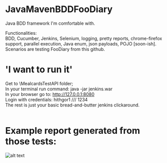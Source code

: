 # JavaMavenBDDFooDiary
Java BDD framework I'm comfortable with.

Functionalities: <br>
BDD, Cucumber, Jenkins, Selenium, logging, pretty reports, chrome-firefox support, parallel execution, Java enum, json payloads, POJO [soon-ish].
Scenarios are testing FooDiary from this github.<br>

# 'I want to run it'
Get to \MealcardsTestAPI folder; <br>
In your terminal run command: java -jar jenkins.war <br>
In your browser go to: http://127.0.0.1:8080 <br>
Login with credentials: hithgor1 /// 1234 <br>
The rest is just your basic bread-and-butter jenkins clickaround.
<br>
<br>
# Example report generated from those tests:
![alt text](http://hithgor.usermd.net/exampleCucumberReport1.jpg)
